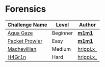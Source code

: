 # Forensics

| Challenge Name           |  Level    | Author                                                  | 
|--------------------------|-----------|------------------------------------------------------| 
|  [Aqua Gaze](aquagaze.md) |   Beginner    | [__m1m1__](https://twitter.com/__m1m1__1)
|  [Packet Prowler](packetprowler.md) |   Easy    | [__m1m1__](https://twitter.com/__m1m1__1)
| [Machevillian](Machevillian.md)   | Medium  | [hrippi.x_](https://twitter.com/hrippix_)        |
| [H4Gr1n](H4Gr1n.md)| Hard  | [hrippi.x_](https://twitter.com/av4nth1ka)       | 
